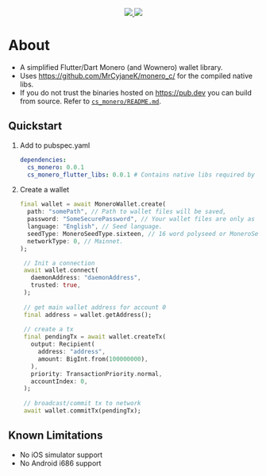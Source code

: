 <p align="center">
  <a href="https://pub.dev/packages/cs_monero">
    <img src="https://img.shields.io/pub/v/cs_monero?label=pub.dev&labelColor=333940&logo=dart">
  </a>
  <a href="https://github.com/invertase/melos">
    <img src="https://img.shields.io/badge/maintained%20with-melos-f700ff.svg?style=flat-square">
  </a>
</p>

# About
- A simplified Flutter/Dart Monero (and Wownero) wallet library.
- Uses https://github.com/MrCyjaneK/monero_c/ for the compiled native libs.
- If you do not trust the binaries hosted on https://pub.dev you can build from
  source. Refer to [`cs_monero/README.md`](https://github.com/cypherstack/cs_monero/tree/main/cs_monero/README.md).

## Quickstart
1. Add to pubspec.yaml
    ```yaml
    dependencies:
      cs_monero: 0.0.1
      cs_monero_flutter_libs: 0.0.1 # Contains native libs required by cs_salvium.
    ```
2. Create a wallet
   ```dart
   final wallet = await MoneroWallet.create(
     path: "somePath", // Path to wallet files will be saved,
     password: "SomeSecurePassword", // Your wallet files are only as secure as this password.  This cannot be recovered if lost!
     language: "English", // Seed language.
     seedType: MoneroSeedType.sixteen, // 16 word polyseed or MoneroSeedType.twentyFive for legacy seed format.
     networkType: 0, // Mainnet.
   );

    // Init a connection
    await wallet.connect(
      daemonAddress: "daemonAddress",
      trusted: true,
    );
    
    // get main wallet address for account 0
    final address = wallet.getAddress();
    
    // create a tx
    final pendingTx = await wallet.createTx(
      output: Recipient(
        address: "address",
        amount: BigInt.from(100000000),
      ),
      priority: TransactionPriority.normal,
      accountIndex: 0,
    );
    
    // broadcast/commit tx to network
    await wallet.commitTx(pendingTx);
   ```

## Known Limitations
- No iOS simulator support
- No Android i686 support
